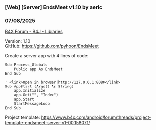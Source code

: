 ### [Web] [Server] EndsMeet v1.10 by aeric
### 07/08/2025
[B4X Forum - B4J - Libraries](https://www.b4x.com/android/forum/threads/167395/)

Version: 1.10  
GitHub: <https://github.com/pyhoon/EndsMeet>  
  
Create a server app with 4 lines of code:  

```B4X
Sub Process_Globals  
    Public app As EndsMeet  
End Sub  
  
' <link>Open in browser|http://127.0.0.1:8080</link>  
Sub AppStart (Args() As String)  
    app.Initialize  
    app.Get("", "Index")  
    app.Start  
    StartMessageLoop  
End Sub
```

  
  
Project template: <https://www.b4x.com/android/forum/threads/project-template-endsmeet-server-v1-00.158071/>